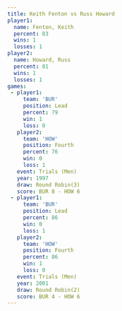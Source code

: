 ```yaml
---
title: Keith Fenton vs Russ Howard
player1:             
  name: Fenton, Keith
  percent: 83        
  wins: 1            
  losses: 1          
player2:             
  name: Howard, Russ 
  percent: 81        
  wins: 1            
  losses: 1          
games:
 - player1:        
     team: 'BUR'   
     position: Lead
     percent: 79   
     win: 1        
     loss: 0       
   player2:          
     team: 'HOW'     
     position: Fourth
     percent: 76     
     win: 0          
     loss: 1         
   event: Trials (Men) 
   year: 1997          
   draw: Round Robin(3)
   score: BUR 8 - HOW 6
 - player1:        
     team: 'BUR'   
     position: Lead
     percent: 86   
     win: 0        
     loss: 1       
   player2:          
     team: 'HOW'     
     position: Fourth
     percent: 86     
     win: 1          
     loss: 0         
   event: Trials (Men) 
   year: 2001          
   draw: Round Robin(2)
   score: BUR 4 - HOW 6
---
```

